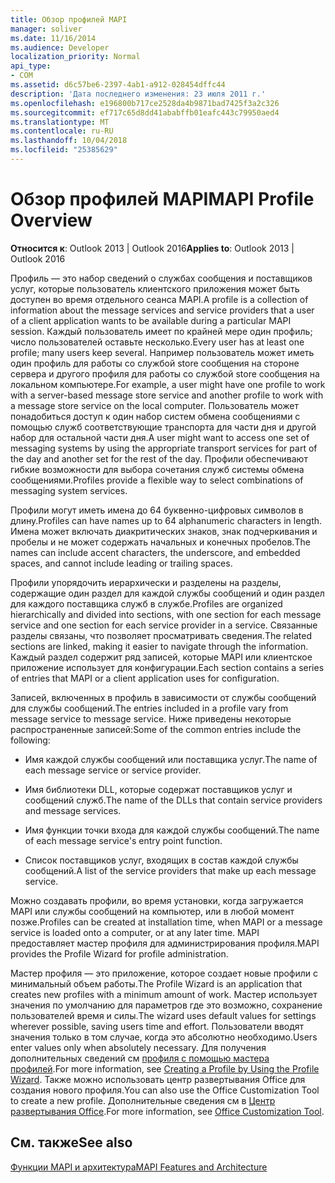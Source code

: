 ```yaml
---
title: Обзор профилей MAPI
manager: soliver
ms.date: 11/16/2014
ms.audience: Developer
localization_priority: Normal
api_type:
- COM
ms.assetid: d6c57be6-2397-4ab1-a912-028454dffc44
description: 'Дата последнего изменения: 23 июля 2011 г.'
ms.openlocfilehash: e196800b717ce2528da4b9871bad7425f3a2c326
ms.sourcegitcommit: ef717c65d8dd41ababffb01eafc443c79950aed4
ms.translationtype: MT
ms.contentlocale: ru-RU
ms.lasthandoff: 10/04/2018
ms.locfileid: "25385629"
---
```

# <a name="mapi-profile-overview"></a><span data-ttu-id="41649-103">Обзор профилей MAPI</span><span class="sxs-lookup"><span data-stu-id="41649-103">MAPI Profile Overview</span></span>

  
  
<span data-ttu-id="41649-104">**Относится к**: Outlook 2013 | Outlook 2016</span><span class="sxs-lookup"><span data-stu-id="41649-104">**Applies to**: Outlook 2013 | Outlook 2016</span></span> 
  
<span data-ttu-id="41649-105">Профиль — это набор сведений о службах сообщения и поставщиков услуг, которые пользователь клиентского приложения может быть доступен во время отдельного сеанса MAPI.</span><span class="sxs-lookup"><span data-stu-id="41649-105">A profile is a collection of information about the message services and service providers that a user of a client application wants to be available during a particular MAPI session.</span></span> <span data-ttu-id="41649-106">Каждый пользователь имеет по крайней мере один профиль; число пользователей оставьте несколько.</span><span class="sxs-lookup"><span data-stu-id="41649-106">Every user has at least one profile; many users keep several.</span></span> <span data-ttu-id="41649-107">Например пользователь может иметь один профиль для работы со службой store сообщения на стороне сервера и другого профиля для работы со службой store сообщения на локальном компьютере.</span><span class="sxs-lookup"><span data-stu-id="41649-107">For example, a user might have one profile to work with a server-based message store service and another profile to work with a message store service on the local computer.</span></span> <span data-ttu-id="41649-108">Пользователь может понадобиться доступ к один набор систем обмена сообщениями с помощью служб соответствующие транспорта для части дня и другой набор для остальной части дня.</span><span class="sxs-lookup"><span data-stu-id="41649-108">A user might want to access one set of messaging systems by using the appropriate transport services for part of the day and another set for the rest of the day.</span></span> <span data-ttu-id="41649-109">Профили обеспечивают гибкие возможности для выбора сочетания служб системы обмена сообщениями.</span><span class="sxs-lookup"><span data-stu-id="41649-109">Profiles provide a flexible way to select combinations of messaging system services.</span></span> 
  
<span data-ttu-id="41649-110">Профили могут иметь имена до 64 буквенно-цифровых символов в длину.</span><span class="sxs-lookup"><span data-stu-id="41649-110">Profiles can have names up to 64 alphanumeric characters in length.</span></span> <span data-ttu-id="41649-111">Имена может включать диакритических знаков, знак подчеркивания и пробелы и не может содержать начальных и конечных пробелов.</span><span class="sxs-lookup"><span data-stu-id="41649-111">The names can include accent characters, the underscore, and embedded spaces, and cannot include leading or trailing spaces.</span></span> 
  
<span data-ttu-id="41649-112">Профили упорядочить иерархически и разделены на разделы, содержащие один раздел для каждой службы сообщений и один раздел для каждого поставщика служб в службе.</span><span class="sxs-lookup"><span data-stu-id="41649-112">Profiles are organized hierarchically and divided into sections, with one section for each message service and one section for each service provider in a service.</span></span> <span data-ttu-id="41649-113">Связанные разделы связаны, что позволяет просматривать сведения.</span><span class="sxs-lookup"><span data-stu-id="41649-113">The related sections are linked, making it easier to navigate through the information.</span></span> <span data-ttu-id="41649-114">Каждый раздел содержит ряд записей, которые MAPI или клиентское приложение использует для конфигурации.</span><span class="sxs-lookup"><span data-stu-id="41649-114">Each section contains a series of entries that MAPI or a client application uses for configuration.</span></span>
  
<span data-ttu-id="41649-115">Записей, включенных в профиль в зависимости от службы сообщений для службы сообщений.</span><span class="sxs-lookup"><span data-stu-id="41649-115">The entries included in a profile vary from message service to message service.</span></span> <span data-ttu-id="41649-116">Ниже приведены некоторые распространенные записей:</span><span class="sxs-lookup"><span data-stu-id="41649-116">Some of the common entries include the following:</span></span>
  
- <span data-ttu-id="41649-117">Имя каждой службы сообщений или поставщика услуг.</span><span class="sxs-lookup"><span data-stu-id="41649-117">The name of each message service or service provider.</span></span>
    
- <span data-ttu-id="41649-118">Имя библиотеки DLL, которые содержат поставщиков услуг и сообщений служб.</span><span class="sxs-lookup"><span data-stu-id="41649-118">The name of the DLLs that contain service providers and message services.</span></span>
    
- <span data-ttu-id="41649-119">Имя функции точки входа для каждой службы сообщений.</span><span class="sxs-lookup"><span data-stu-id="41649-119">The name of each message service's entry point function.</span></span>
    
- <span data-ttu-id="41649-120">Список поставщиков услуг, входящих в состав каждой службы сообщений.</span><span class="sxs-lookup"><span data-stu-id="41649-120">A list of the service providers that make up each message service.</span></span>
    
<span data-ttu-id="41649-121">Можно создавать профили, во время установки, когда загружается MAPI или службы сообщений на компьютер, или в любой момент позже.</span><span class="sxs-lookup"><span data-stu-id="41649-121">Profiles can be created at installation time, when MAPI or a message service is loaded onto a computer, or at any later time.</span></span> <span data-ttu-id="41649-122">MAPI предоставляет мастер профиля для администрирования профиля.</span><span class="sxs-lookup"><span data-stu-id="41649-122">MAPI provides the Profile Wizard for profile administration.</span></span> 
  
<span data-ttu-id="41649-123">Мастер профиля — это приложение, которое создает новые профили с минимальный объем работы.</span><span class="sxs-lookup"><span data-stu-id="41649-123">The Profile Wizard is an application that creates new profiles with a minimum amount of work.</span></span> <span data-ttu-id="41649-124">Мастер использует значения по умолчанию для параметров где это возможно, сохранение пользователей время и силы.</span><span class="sxs-lookup"><span data-stu-id="41649-124">The wizard uses default values for settings wherever possible, saving users time and effort.</span></span> <span data-ttu-id="41649-125">Пользователи вводят значения только в том случае, когда это абсолютно необходимо.</span><span class="sxs-lookup"><span data-stu-id="41649-125">Users enter values only when absolutely necessary.</span></span> <span data-ttu-id="41649-126">Для получения дополнительных сведений см [профиля с помощью мастера профилей](creating-a-profile-by-using-the-profile-wizard.md).</span><span class="sxs-lookup"><span data-stu-id="41649-126">For more information, see [Creating a Profile by Using the Profile Wizard](creating-a-profile-by-using-the-profile-wizard.md).</span></span> <span data-ttu-id="41649-127">Также можно использовать центр развертывания Office для создания нового профиля.</span><span class="sxs-lookup"><span data-stu-id="41649-127">You can also use the Office Customization Tool to create a new profile.</span></span> <span data-ttu-id="41649-128">Дополнительные сведения см в [Центр развертывания Office](https://go.microsoft.com/fwlink/?LinkId=123000).</span><span class="sxs-lookup"><span data-stu-id="41649-128">For more information, see [Office Customization Tool](https://go.microsoft.com/fwlink/?LinkId=123000).</span></span>
  
## <a name="see-also"></a><span data-ttu-id="41649-129">См. также</span><span class="sxs-lookup"><span data-stu-id="41649-129">See also</span></span>



[<span data-ttu-id="41649-130">Функции MAPI и архитектура</span><span class="sxs-lookup"><span data-stu-id="41649-130">MAPI Features and Architecture</span></span>](mapi-features-and-architecture.md)

